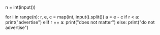 n = int(input())

for i in range(n):
    r, e, c = map(int, input().split())
    a = e - c
    if r < a:
        print("advertise")
    elif r == a:
        print("does not matter")
    else:
        print("do not advertise")


